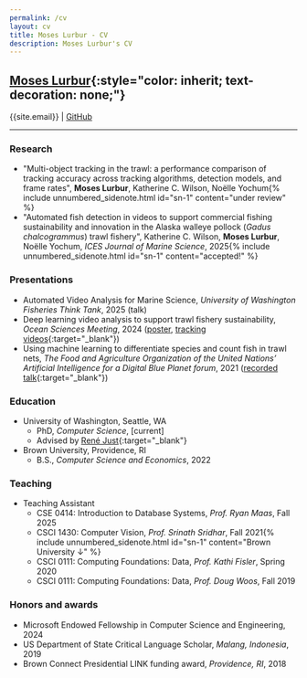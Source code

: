 ```yaml
---
permalink: /cv
layout: cv
title: Moses Lurbur - CV
description: Moses Lurbur's CV
---
```


## [Moses Lurbur](/){:style="color: inherit; text-decoration: none;"}
{{site.email}} | [GitHub]({{site.github}})

---

### Research
- "Multi-object tracking in the trawl: a performance comparison of tracking accuracy across tracking algorithms, detection models, and frame rates", **Moses Lurbur**, Katherine C. Wilson, Noëlle Yochum{% include unnumbered_sidenote.html id="sn-1" content="under review" %}
- "Automated fish detection in videos to support commercial fishing sustainability and innovation in the Alaska walleye pollock (_Gadus chalcogrammus_) trawl fishery", Katherine C. Wilson, **Moses Lurbur**, Noëlle Yochum, _ICES Journal of Marine Science_, 2025{% include unnumbered_sidenote.html id="sn-1" content="accepted!" %}
   
### Presentations
- Automated Video Analysis for Marine Science, _University of Washington Fisheries Think Tank_, 2025 (talk)
- Deep learning video analysis to support trawl fishery sustainability, _Ocean Sciences Meeting_, 2024 ([poster]({{url}}/static/Lurbur_OSM_Poster.pdf), [tracking videos](https://players.brightcove.net/659677166001/b52e441e-691f-4320-b878-ca677fc16c5e_default/index.html?playlistId=1790816020009450014){:target="_blank"})
- Using machine learning to differentiate species and count fish in trawl nets, _The Food and Agriculture Organization of the United Nations’ Artificial Intelligence for a Digital Blue Planet forum_, 2021 ([recorded talk](https://www.youtube.com/watch?v=mSMeGG_FuVQ){:target="_blank"})

### Education
- University of Washington, Seattle, WA
    - PhD, _Computer Science_, [current]
    - Advised by [René Just](https://homes.cs.washington.edu/~rjust/){:target="_blank"}
- Brown University, Providence, RI
    - B.S., _Computer Science and Economics_, 2022

### Teaching
    
- Teaching Assistant
    - CSE 0414: Introduction to Database Systems, _Prof. Ryan Maas_, Fall 2025
    - CSCI 1430: Computer Vision, _Prof. Srinath Sridhar_, Fall 2021{% include unnumbered_sidenote.html id="sn-1" content="Brown University ↓" %}
    - CSCI 0111: Computing Foundations: Data, _Prof. Kathi Fisler_, Spring 2020
    - CSCI 0111: Computing Foundations: Data, _Prof. Doug Woos_, Fall 2019

### Honors and awards
- Microsoft Endowed Fellowship in Computer Science and Engineering, 2024
- US Department of State Critical Language Scholar, _Malang, Indonesia_, 2019
- Brown Connect Presidential LINK funding award, _Providence, RI_, 2018
